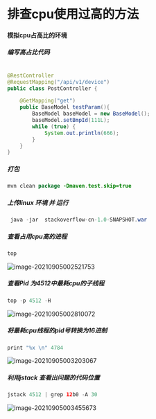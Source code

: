 # 排查cpu使用过高的方法

#### 模拟cpu占高比的环境
##### 编写高占比代码
```java

@RestController
@RequestMapping("/api/v1/device")
public class PostController {

    @GetMapping("get")
    public BaseModel testParam(){
        BaseModel baseModel = new BaseModel();
        baseModel.setBmpId(111L);
        while (true) {
            System.out.println(666);
        }
    }
}
```
##### 打包
```java
mvn clean package -Dmaven.test.skip=true
```

##### 上传linux 环境 并 运行

```java
 java -jar  stackoverflow-cn-1.0-SNAPSHOT.war
```
##### 查看占用cpu高的进程

```java
top
```

![image-20210905002521753](https://we-take-bucket.oss-cn-beijing.aliyuncs.com/imgimage-20210905002521753.png)

##### 查看Pid 为4512中最耗cpu的子线程

```java
top -p 4512 -H
```

![image-20210905002810072](https://we-take-bucket.oss-cn-beijing.aliyuncs.com/imgimage-20210905002810072.png)

##### 将最耗cpu线程的pid号转换为16进制

```java
print "%x \n" 4784
```

![image-20210905003203067](https://we-take-bucket.oss-cn-beijing.aliyuncs.com/imgimage-20210905003203067.png)

##### 利用jstack 查看出问题的代码位置

```java
jstack 4512 | grep 12b0 -A 30
```

![image-20210905003455673](https://we-take-bucket.oss-cn-beijing.aliyuncs.com/imgimage-20210905003455673.png)

